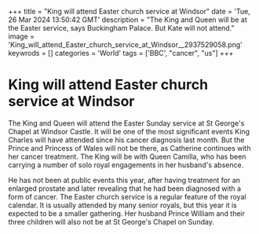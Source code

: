 +++
title = "King will attend Easter church service at Windsor"
date = 'Tue, 26 Mar 2024 13:50:42 GMT'
description = "The King and Queen will be at the Easter service, says Buckingham Palace. But Kate will not attend."
image = 'King_will_attend_Easter_church_service_at_Windsor__2937529058.png'
keywrods =  []
categories = 'World'
tags = ['BBC', "cancer", "us"]
+++

# King will attend Easter church service at Windsor

The King and Queen will attend the Easter Sunday service at St George<bb>'s Chapel at Windsor Castle.
It will be one of the most significant events King Charles will have attended since his cancer diagnosis last month.
But the Prince and Princess of Wales will not be there, as Catherine continues with her cancer treatment.
The King will be with Queen Camilla, who has been carrying a number of solo royal engagements in her husband<bb>'s absence.

He has not been at public events this year, after having treatment for an enlarged prostate and later revealing that he had been diagnosed with a form of cancer.
The Easter church service is a regular feature of the royal calendar.
It is usually attended by many senior royals, but this year it is expected to be a smaller gathering.
Her husband Prince William and their three children will also not be at St George<bb>'s Chapel on Sunday.


